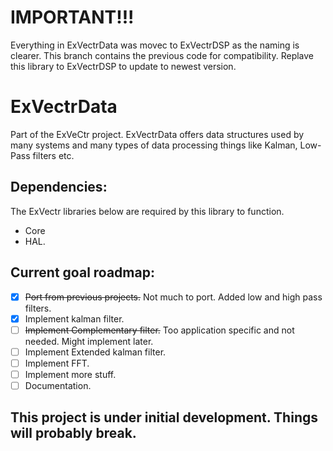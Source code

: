 # IMPORTANT!!!
Everything in ExVectrData was movec to ExVectrDSP as the naming is clearer. This branch contains the previous code for compatibility. Replave this library to ExVectrDSP to update to newest version.





# ExVectrData
Part of the ExVeCtr project. 
ExVectrData offers data structures used by many systems and many types of data processing things like Kalman, Low-Pass filters etc.
## Dependencies:
The ExVectr libraries below are required by this library to function.
- Core 
- HAL.
## Current goal roadmap:
- [X] ~~Port from previous projects.~~ Not much to port. Added low and high pass filters.
- [X] Implement kalman filter.
- [ ] ~~Implement Complementary filter.~~ Too application specific and not needed. Might implement later.
- [ ] Implement Extended kalman filter.
- [ ] Implement FFT.
- [ ] Implement more stuff.
- [ ] Documentation.
## **This project is under initial development. Things will probably break.**
